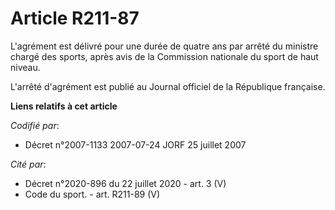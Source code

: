 # Article R211-87

L'agrément est délivré pour une durée de quatre ans par arrêté du ministre chargé des sports, après avis de la Commission
nationale du sport de haut niveau.

L'arrêté d'agrément est publié au Journal officiel de la République française.

**Liens relatifs à cet article**

_Codifié par_:

  - Décret n°2007-1133 2007-07-24 JORF 25 juillet 2007

_Cité par_:

  - Décret n°2020-896 du 22 juillet 2020 - art. 3 (V)
  - Code du sport. - art. R211-89 (V)

